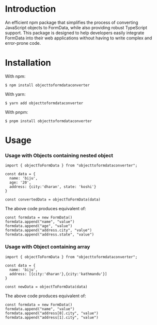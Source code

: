 # Introduction
An efficient npm package that simplifies the process of converting JavaScript objects to FormData, while also providing robust TypeScript support. This package is designed to help developers easily integrate FormData into their web applications without having to write complex and error-prone code.

# Installation

With npm: 
```
$ npm install objecttoformdataconverter 
```
With yarn: 
```
$ yarn add objecttoformdataconverter 
```
With pnpm: 
```
$ pnpm install objecttoformdataconverter
```
# Usage
### Usage with Objects containing nested object
```
import { objectToFormData } from "objecttoformdataconverter";

const data = {
  name: 'biju',
  age: '20',
  address: {city:'dharan', state: 'koshi'}
}

const convertedData = objectToFormData(data)
```
The above code produces equivalent of:
```
const formdata = new FormData()
formdata.append("name", "value")
formdata.append("age", "value")
formdata.append("address.city", "value")
formdata.append("address.state", "value")
```
### Usage with Object containing array
```
import { objectToFormData } from "objecttoformdataconverter";

const data = {
  name: 'biju',
  address: [{city:'dharan'},{city:'kathmandu'}]
}

const newData = objectToFormData(data)
```
The above code produces equivalent of: 

```
const formdata = new FormData()
formdata.append("name", "value")
formdata.append("address[0].city", "value")
formdata.append("address[1].city", "value")
```
